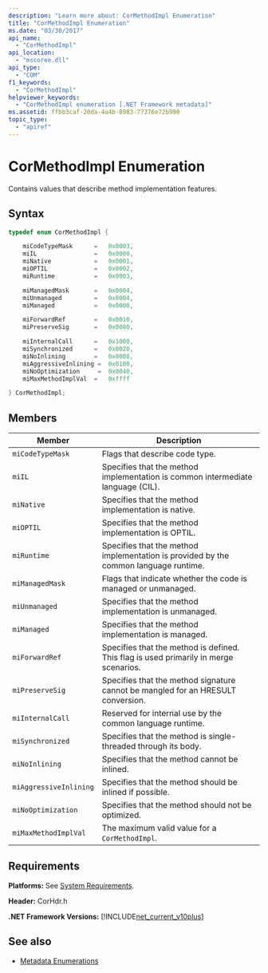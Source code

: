 ```yaml
---
description: "Learn more about: CorMethodImpl Enumeration"
title: "CorMethodImpl Enumeration"
ms.date: "03/30/2017"
api_name:
  - "CorMethodImpl"
api_location:
  - "mscoree.dll"
api_type:
  - "COM"
f1_keywords:
  - "CorMethodImpl"
helpviewer_keywords:
  - "CorMethodImpl enumeration [.NET Framework metadata]"
ms.assetid: ffbb3caf-20da-4a4b-8983-77376e72b990
topic_type:
  - "apiref"
---
```

# CorMethodImpl Enumeration

Contains values that describe method implementation features.

## Syntax

```cpp
typedef enum CorMethodImpl {

    miCodeTypeMask      =   0x0003,
    miIL                =   0x0000,
    miNative            =   0x0001,
    miOPTIL             =   0x0002,
    miRuntime           =   0x0003,

    miManagedMask       =   0x0004,
    miUnmanaged         =   0x0004,
    miManaged           =   0x0000,

    miForwardRef        =   0x0010,
    miPreserveSig       =   0x0080,

    miInternalCall      =   0x1000,
    miSynchronized      =   0x0020,
    miNoInlining        =   0x0008,
    miAggressiveInlining =  0x0100,
    miNoOptimization     =  0x0040,
    miMaxMethodImplVal  =   0xffff

} CorMethodImpl;
```

## Members

|Member|Description|
|------------|-----------------|
|`miCodeTypeMask`|Flags that describe code type.|
|`miIL`|Specifies that the method implementation is common intermediate language (CIL).|
|`miNative`|Specifies that the method implementation is native.|
|`miOPTIL`|Specifies that the method implementation is OPTIL.|
|`miRuntime`|Specifies that the method implementation is provided by the common language runtime.|
|`miManagedMask`|Flags that indicate whether the code is managed or unmanaged.|
|`miUnmanaged`|Specifies that the method implementation is unmanaged.|
|`miManaged`|Specifies that the method implementation is managed.|
|`miForwardRef`|Specifies that the method is defined. This flag is used primarily in merge scenarios.|
|`miPreserveSig`|Specifies that the method signature cannot be mangled for an HRESULT conversion.|
|`miInternalCall`|Reserved for internal use by the common language runtime.|
|`miSynchronized`|Specifies that the method is single-threaded through its body.|
|`miNoInlining`|Specifies that the method cannot be inlined.|
|`miAggressiveInlining`|Specifies that the method should be inlined if possible.|
|`miNoOptimization`|Specifies that the method should not be optimized.|
|`miMaxMethodImplVal`|The maximum valid value for a `CorMethodImpl`.|

## Requirements

 **Platforms:** See [System Requirements](../../get-started/system-requirements.md).

 **Header:** CorHdr.h

 **.NET Framework Versions:** [!INCLUDE[net_current_v10plus](../../../../includes/net-current-v10plus-md.md)]

## See also

- [Metadata Enumerations](metadata-enumerations.md)

